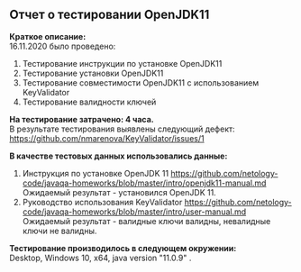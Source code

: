 ## Отчет о тестировании OpenJDK11

**Краткое описание:**  
16.11.2020 было проведено:
1. Тестирование инструкции по установке OpenJDK11
2. Тестирование установки OpenJDK11
3. Тестирование совместимости OpenJDK11 с использованием KeyValidator
4. Тестирование валидности ключей

**На тестирование затрачено: 4 часа.**  
В результате тестирования выявлены следующий дефект:
https://github.com/nmarenova/KeyValidator/issues/1

**В качестве тестовых данных использовались данные:**  
1. Инструкция по установке OpenJDK 11 https://github.com/netology-code/javaqa-homeworks/blob/master/intro/openjdk11-manual.md
 Ожидаемый результат - установился OpenJDK 11.
2. Руководство использования KeyValidator https://github.com/netology-code/javaqa-homeworks/blob/master/intro/user-manual.md
Ожидаемый результат - валидные ключи валидны, невалидные ключи не валидны.

**Тестирование производилось в следующем окружении:**  
Desktop, Windows 10, x64, java version "11.0.9" .

